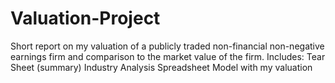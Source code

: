 # Valuation-Project

Short report on my valuation of a publicly traded non-financial non-negative earnings firm and comparison to the market value of the firm.
Includes:
Tear Sheet (summary)
Industry Analysis
Spreadsheet Model with my valuation
